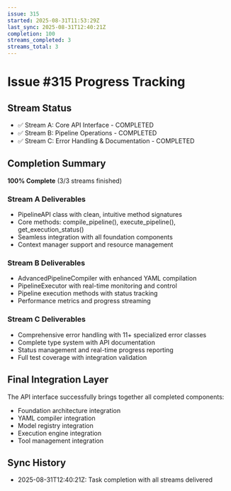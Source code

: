 ```yaml
---
issue: 315
started: 2025-08-31T11:53:29Z
last_sync: 2025-08-31T12:40:21Z
completion: 100
streams_completed: 3
streams_total: 3
---
```


# Issue #315 Progress Tracking

## Stream Status
- ✅ Stream A: Core API Interface - COMPLETED
- ✅ Stream B: Pipeline Operations - COMPLETED
- ✅ Stream C: Error Handling & Documentation - COMPLETED

## Completion Summary
**100% Complete** (3/3 streams finished)

### Stream A Deliverables
- PipelineAPI class with clean, intuitive method signatures
- Core methods: compile_pipeline(), execute_pipeline(), get_execution_status()
- Seamless integration with all foundation components
- Context manager support and resource management

### Stream B Deliverables
- AdvancedPipelineCompiler with enhanced YAML compilation
- PipelineExecutor with real-time monitoring and control
- Pipeline execution methods with status tracking
- Performance metrics and progress streaming

### Stream C Deliverables
- Comprehensive error handling with 11+ specialized error classes
- Complete type system with API documentation
- Status management and real-time progress reporting
- Full test coverage with integration validation

## Final Integration Layer
The API interface successfully brings together all completed components:
- Foundation architecture integration
- YAML compiler integration
- Model registry integration  
- Execution engine integration
- Tool management integration

## Sync History
- 2025-08-31T12:40:21Z: Task completion with all streams delivered